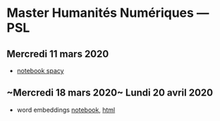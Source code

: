 # Master Humanités Numériques — PSL

## Mercredi 11 mars 2020
* [notebook spacy](hn-enc-tal-20200311.ipynb)


## ~Mercredi 18 mars 2020~ Lundi 20 avril 2020
* word embeddings [notebook](notebook-word-embedding-enc.ipynb), [html](notebook-word-embedding-enc.html)
